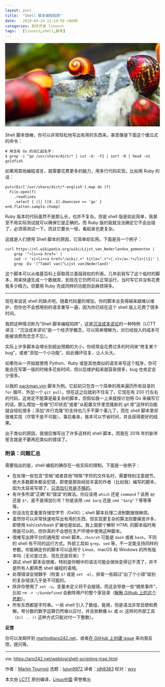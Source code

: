 ```yaml
---
layout: post
title:	"Shell 脚本编程陷阱"
date:	2019-04-24 12:14:59 +0800 
categories:	软件开发 linuxcn 
tags:	[linuxcn,shell,脚本]
---
```



![](/Asserts/Images/album/201904/24/121450s0zeo02x0eevzkho.jpg)


Shell 脚本很棒，你可以非常轻松地写出有用的东西来。甚至像是下面这个傻瓜式的命令：



```
# 用含有 Go 的词汇起名字：
$ grep -i ^go /usr/share/dict/* | cut -d: -f2 | sort -R | head -n1
goldfish
```

如果用其他编程语言，就需要花费更多的脑力，用多行代码实现，比如用 Ruby 的话：



```
puts(Dir['/usr/share/dict/*-english'].map do |f|
  File.open(f)
    .readlines
    .select { |l| l[0..1].downcase == 'go' }
end.flatten.sample.chomp)
```

Ruby 版本的代码虽然不是那么长，也并不复杂。但是 shell 版是如此简单，我甚至不用实际测试就可以确保它是正确的。而 Ruby 版的我就没法确定它不会出错了，必须得测试一下。而且它要长一倍，看起来也更复杂。


这就是人们使用 Shell 脚本的原因，它简单却实用。下面是另一个例子：



```
curl https://nl.wikipedia.org/wiki/Lijst_van_Nederlandse_gemeenten |
    grep '^<li><a href=' |
    sed -r 's|<li><a href="/wiki/.+" title=".+">(.+)</a>.*</li>|\1|' |
    grep -Ev '(^Tabel van|^Lijst van|Nederland)'
```

这个脚本可以从维基百科上获取荷兰基层政权的列表。几年前我写了这个临时的脚本，用来快速生成一个数据库，到现在它仍然可以正常运行，当时写它并没有花费我多少精力。但要用 Ruby 完成同样的功能则会麻烦得多。




---


现在来说说 shell 的缺点吧。随着代码量的增加，你的脚本会变得越来越难以维护，但你也不会想用别的语言重写一遍，因为你已经在这个 shell 版上花费了很多时间。


我把这种情况称为“Shell 脚本编程陷阱”，这是[沉没成本谬论](https://youarenotsosmart.com/2011/03/25/the-sunk-cost-fallacy/)的一种特例（LCTT 译注：“沉没成本谬论”是一个经济学概念，可以简单理解为，对已经投入的成本可能被浪费而念念不忘）。


实际上许多脚本会增长到超出预期的大小，你经常会花费过多的时间来“修复某个 bug”，或者“添加一个小功能”。如此循环往复，让人头大。


如果你从一开始就使用 Python、Ruby 或是其他类似的语言来写这个程序，你可能会在写第一版的时候多花些时间，但以后维护起来就容易很多，bug 也肯定会少很多。


以我的 [packman.vim](https://github.com/Carpetsmoker/packman.vim) 脚本为例。它起初只包含一个简单的用来遍历所有目录的 `for` 循环，外加一个 `git pull`，但在这之后就刹不住车了，它现在有 200 行左右的代码，这肯定不能算是最复杂的脚本，但假如我一上来就按计划用 Go 来编写它的话，那么增加一些像“打印状态”或者“从配置文件里克隆新的 git 库”这样的功能就会轻松很多；添加“并行克隆”的支持也几乎不算个事儿了，而在 shell 脚本里却很难实现（尽管不是不可能）。事后看来，我本可以节省时间，并且获得更好的结果。


出于类似的原因，我很后悔写出了许多这样的 shell 脚本，而我在 2018 年的新年誓言就是不要再犯类似的错误了。


### 附录：问题汇总


需要指出的是，shell 编程的确存在一些实际的限制。下面是一些例子：


* 在处理一些包含“空格”或者其他“特殊”字符的文件名时，需要特别注意细节。绝大多数脚本都会犯错，即使是那些经验丰富的作者（比如我）编写的脚本，因为太容易写错了，[只添加引号是不够的](https://dwheeler.com/essays/filenames-in-shell.html)。
* 有许多所谓“正确”和“错误”的做法。你应该用 `which` 还是 `command`？该用 `$@` 还是 `$*`，是不是得加引号？你是该用 `cmd $arg` 还是 `cmd "$arg"`？等等等等。
* 你没法在变量里存储空字节（0x00）；shell 脚本处理二进制数据很麻烦。
* 虽然你可以非常快速地写出有用的东西，但实现更复杂的算法则要痛苦许多，即使用 ksh/zsh/bash 扩展也是如此。我上面那个解析 HTML 的脚本临时用用是可以的，但你真的不会想在生产环境中使用这种脚本。
* 很难写出跨平台的通用型 shell 脚本。`/bin/sh` 可能是 `dash` 或者 `bash`，不同的 shell 有不同的运行方式。外部工具如 `grep`、`sed` 等，不一定能支持同样的参数。你能确定你的脚本可以适用于 Linux、macOS 和 Windows 的所有版本吗（无论是过去、现在还是将来）？
* 调试 shell 脚本会很难，特别是你眼中的语法可能会很快变得记不清了，并不是所有人都熟悉 shell 编程的语境。
* 处理错误会很棘手（检查 `$?` 或是 `set -e`），排查一些超过“出了个小错”级别的复杂错误几乎是不可能的。
* 除非你使用了 `set -u`，变量未定义将不会报错，而这会导致一些“搞笑事件”，比如 `rm -r ~/$undefined` 会删除用户的整个家目录（[瞅瞅 Github 上的这个悲剧](https://github.com/ValveSoftware/steam-for-linux/issues/3671)）。
* 所有东西都是字符串。一些 shell 引入了数组，能用，但是语法非常丑陋和费解。带分数的数字运算仍然难以应付，并且依赖像 `bc` 或 `dc` 这样的外部工具（`$(( .. ))` 这种方式只能对付一下整数）。


**反馈**


你可以发邮件到 [martin@arp242.net](mailto:martin@arp242.net)，或者[在 GitHub 上创建 issue](https://github.com/Carpetsmoker/arp242.net/issues/new) 来向我反馈，提问等。




---


via: <https://arp242.net/weblog/shell-scripting-trap.html>


作者：[Martin Tournoij](https://arp242.net/) 选题：[lujun9972](https://github.com/lujun9972) 译者：[jdh8383](https://github.com/jdh8383) 校对：[wxy](https://github.com/wxy)


本文由 [LCTT](https://github.com/LCTT/TranslateProject) 原创编译，[Linux中国](https://linux.cn/) 荣誉推出
